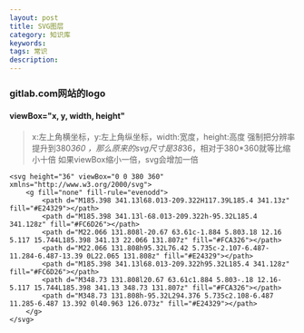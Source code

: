 ```yaml
---
layout: post
title: SVG图层
category: 知识库
keywords: 
tags: 常识
description: 
---
```


### gitlab.com网站的logo
#### viewBox="x, y, width, height" 
> x:左上角横坐标，y:左上角纵坐标，width:宽度，height:高度
> 强制把分辨率提升到380*360 ，那么原来的svg尺寸是38*36，相对于380*360就等比缩小十倍
> 如果viewBox缩小一倍，svg会增加一倍     

```
<svg height="36" viewBox="0 0 380 360" xmlns="http://www.w3.org/2000/svg"> 
	<g fill="none" fill-rule="evenodd">  
		<path d="M185.398 341.13l68.013-209.322H117.39L185.4 341.13z" fill="#E24329"></path> 
		<path d="M185.398 341.13l-68.013-209.322h-95.32L185.4 341.128z" fill="#FC6D26"></path> 
		<path d="M22.066 131.808l-20.67 63.61c-1.884 5.803.18 12.16 5.117 15.744L185.398 341.13 22.066 131.807z" fill="#FCA326"></path> 
		<path d="M22.066 131.808h95.32L76.42 5.735c-2.107-6.487-11.284-6.487-13.39 0L22.065 131.808z" fill="#E24329"></path> 
		<path d="M185.398 341.13l68.013-209.322h95.32L185.4 341.128z" fill="#FC6D26"></path> 
		<path d="M348.73 131.808l20.67 63.61c1.884 5.803-.18 12.16-5.117 15.744L185.398 341.13 348.73 131.807z" fill="#FCA326"></path> 
		<path d="M348.73 131.808h-95.32L294.376 5.735c2.108-6.487 11.285-6.487 13.392 0l40.963 126.073z" fill="#E24329"></path> 
	</g> 
</svg>
```